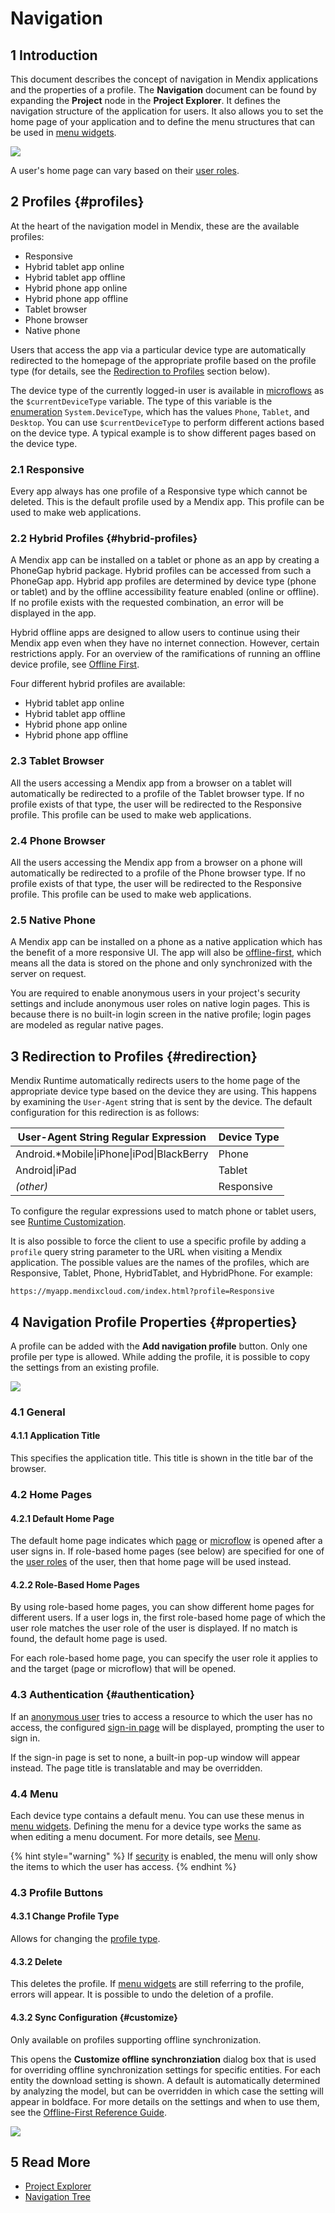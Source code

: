 # Navigation

## 1 Introduction

This document describes the concept of navigation in Mendix applications and the properties of a profile. The **Navigation** document can be found by expanding the **Project** node in the **Project Explorer**. It defines the navigation structure of the application for users. It also allows you to set the home page of your application and to define the menu structures that can be used in [menu widgets](menu-widgets). 

![](attachments/navigation/navigation-profile-properties.png)

A user's home page can vary based on their [user roles](user-roles).

## 2 Profiles {#profiles}

At the heart of the navigation model in Mendix, these are the available profiles:

* Responsive
* Hybrid tablet app online
* Hybrid tablet app offline
* Hybrid phone app online
* Hybrid phone app offline
* Tablet browser
* Phone browser
* Native phone

Users that access the app via a particular device type are automatically redirected to the homepage of the appropriate profile based on the profile type (for details, see the [Redirection to Profiles](#redirection) section below).

The device type of the currently logged-in user is available in [microflows](microflows) as the `$currentDeviceType` variable. The type of this variable is the [enumeration](enumerations) `System.DeviceType`, which has the values `Phone`, `Tablet`, and `Desktop`. You can use `$currentDeviceType` to perform different actions based on the device type. A typical example is to show different pages based on the device type.

### 2.1 Responsive

Every app always has one profile of a Responsive type which cannot be deleted. This is the default profile used by a Mendix app. This profile can be used to make web applications.

### 2.2 Hybrid Profiles {#hybrid-profiles}

A Mendix app can be installed on a tablet or phone as an app by creating a PhoneGap hybrid package. Hybrid profiles can be accessed from such a PhoneGap app. Hybrid app profiles are determined by device type (phone or tablet) and by the offline accessibility feature enabled (online or offline). If no profile exists with the requested combination, an error will be displayed in the app.

Hybrid offline apps are designed to allow users to continue using their Mendix app even when they have no internet connection. However, certain restrictions apply. For an overview of the ramifications of running an offline device profile, see [Offline First](offline-first).

Four different hybrid profiles are available:

* Hybrid tablet app online
* Hybrid tablet app offline
* Hybrid phone app online
* Hybrid phone app offline

### 2.3 Tablet Browser

All the users accessing a Mendix app from a browser on a tablet will automatically be redirected to a profile of the Tablet browser type. If no profile exists of that type, the user will be redirected to the Responsive profile. This profile can be used to make web applications.

### 2.4 Phone Browser

All the users accessing the Mendix app from a browser on a phone will automatically be redirected to a profile of the Phone browser type. If no profile exists of that type, the user will be redirected to the Responsive profile. This profile can be used to make web applications.

### 2.5 Native Phone

A Mendix app can be installed on a phone as a native application which has the benefit of a more responsive UI. The app will also be [offline-first](offline-first), which means all the data is stored on the phone and only synchronized with the server on request.

You are required to enable anonymous users in your project's security settings and include anonymous user roles on native login pages. This is because there is no built-in login screen in the native profile; login pages are modeled as regular native pages. 

## 3 Redirection to Profiles {#redirection}

Mendix Runtime automatically redirects users to the home page of the appropriate device type based on the device they are using. This happens by examining the `User-Agent` string that is sent by the device. The default configuration for this redirection is as follows:

| User-Agent String Regular Expression | Device Type |
| --- | --- |
| Android.*Mobile&#124;iPhone&#124;iPod&#124;BlackBerry | Phone |
| Android&#124;iPad | Tablet |
| _(other)_ | Responsive |

To configure the regular expressions used to match phone or tablet users, see [Runtime Customization](custom-settings).

It is also possible to force the client to use a specific profile by adding a `profile` query string parameter to the URL when visiting a Mendix application. The possible values are the names of the profiles, which are Responsive, Tablet, Phone, HybridTablet, and HybridPhone. For example:

`https://myapp.mendixcloud.com/index.html?profile=Responsive`

## 4 Navigation Profile Properties {#properties}

A profile can be added with the **Add navigation profile** button. Only one profile per type is allowed. While adding the profile, it is possible to copy the settings from an existing profile.

![](attachments/navigation/add-navigation-profile.png)

### 4.1 General

#### 4.1.1 Application Title

This specifies the application title. This title is shown in the title bar of the browser.

### 4.2 Home Pages

#### 4.2.1 Default Home Page

The default home page indicates which [page](page) or [microflow](microflow) is opened after a user signs in. If role-based home pages (see below) are specified for one of the [user roles](user-roles) of the user, then that home page will be used instead.

#### 4.2.2 Role-Based Home Pages

By using role-based home pages, you can show different home pages for different users. If a user logs in, the first role-based home page of which the user role matches the user role of the user is displayed. If no match is found, the default home page is used.

For each role-based home page, you can specify the user role it applies to and the target (page or microflow) that will be opened.

### 4.3 Authentication {#authentication}

If an [anonymous user](anonymous-users) tries to access a resource to which the user has no access, the configured [sign-in page](authentication-widgets) will be displayed, prompting the user to sign in.

If the sign-in page is set to none, a built-in pop-up window will appear instead. The page title is translatable and may be overridden.

### 4.4 Menu

Each device type contains a default menu. You can use these menus in [menu widgets](menu-widgets). Defining the menu for a device type works the same as when editing a menu document. For more details, see [Menu](menu).

{% hint style="warning" %}
If [security](project-security) is enabled, the menu will only show the items to which the user has access.
{% endhint %}

### 4.3 Profile Buttons

#### 4.3.1 Change Profile Type

Allows for changing the [profile type](navigation).

#### 4.3.2 Delete

This deletes the profile. If [menu widgets](menu-widgets) are still referring to the profile, errors will appear. It is possible to undo the deletion of a profile.

#### 4.3.2 Sync Configuration {#customize}

Only available on profiles supporting offline synchronization.

This opens the **Customize offline synchronziation** dialog box that is used for overriding offline synchronization settings for specific entities. For each entity the download setting is shown. A default is automatically determined by analyzing the model, but can be overridden in which case the setting will appear in boldface. For more details on the settings and when to use them, see the [Offline-First Reference Guide](offline-first#customizable-synchronization).

![](attachments/navigation/customize-offline-synchronization.png)

## 5 Read More

* [Project Explorer](project-explorer)
* [Navigation Tree](navigation-tree)
